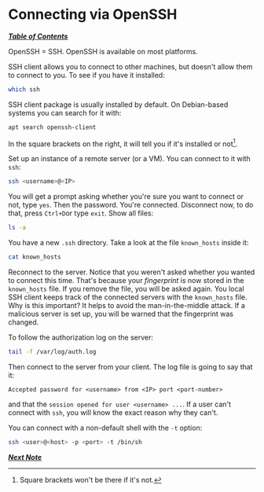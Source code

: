# Connecting via OpenSSH

[***Table of Contents***](./README.md)  

OpenSSH = SSH. OpenSSH is available on most platforms.

SSH client allows you to connect to other machines, but doesn't allow them to
connect to you. To see if you have it installed:

```bash
which ssh
```

SSH client package is usually installed by default. On Debian-based systems you
can search for it with:

```bash
apt search openssh-client
```

In the square brackets on the right, it will tell you if it's installed or
not[^1].

[^1]: Square brackets won't be there if it's not.

Set up an instance of a remote server (or a VM). You can connect to it with
`ssh`:

```bash
ssh <username>@<IP>
```

You will get a prompt asking whether you're sure you want to connect or not,
type `yes`. Then the password. You're connected. Disconnect now, to do that,
press `Ctrl+D`or type `exit`. Show all files:

```bash
ls -a
```

You have a new `.ssh` directory. Take a look at the file `known_hosts` inside
it:

```bash
cat known_hosts
```

Reconnect to the server. Notice that you weren't asked whether you wanted to
connect this time. That's because your *fingerprint* is now stored in the 
`known_hosts` file. If you remove the file, you will be asked again. You local
SSH client keeps track of the connected servers with the `known_hosts` file.
Why is this important? It helps to avoid the man-in-the-middle attack. If a
malicious server is set up, you will be warned that the fingerprint was
changed.

To follow the authorization log on the server:

```bash
tail -f /var/log/auth.log 
```

Then connect to the server from your client. The log file is going to say that
it:

```
Accepted password for <username> from <IP> port <port-number>
```

and that the `session opened for user <username> ...`.  If a user can't connect
with `ssh`, you will know the exact reason why they can't.

You can connect with a non-default shell with the `-t` option:

```bash
ssh <user>@<host> -p <port> -t /bin/sh
```

[***Next Note***](./03-configuring-the-openssh-client.md)
